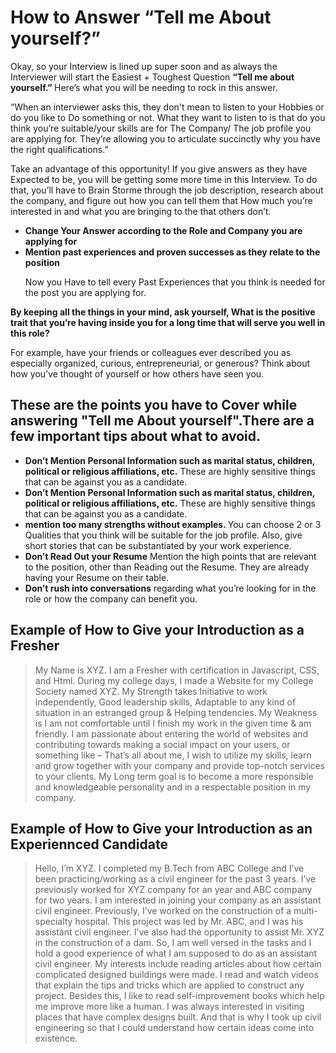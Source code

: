 <h1><strong> How to Answer “Tell me About yourself?”</strong> </h1>
<p>Okay, so your Interview is lined up super soon and as always the Interviewer will start the Easiest + Toughest Question <strong> “Tell me about yourself.” </strong> Here’s what you will be needing to rock in this answer.</strong>

<p>“When an interviewer asks this, they don't mean to listen to your Hobbies or do you like to Do something or not. What they want to listen to is that do you think you’re suitable/your skills are for The Company/ The job profile you are applying for. They’re allowing you to articulate succinctly why you have the right qualifications.”</p><p>Take an advantage of this opportunity! If you give answers as they have Expected to be, you will be getting some more time in this Interview. To do that, you’ll have to Brain Storme through the job description, research about the company, and figure out how you can tell them that How much you’re interested in and what you are bringing to the that others don’t.</p>

* <strong>Change Your Answer according to the Role and Company you are applying for </strong>
* <strong>Mention past experiences and proven successes as they relate to the position</strong>
  <p> Now you Have to tell every Past Experiences that you think is needed for the post you are applying for. </p>
<strong>By keeping all the things in your mind, ask yourself, What is the positive trait that you’re having inside you for a long time that will serve you well in this role?</strong> <p>For example, have your friends or colleagues ever described you as especially organized, curious, entrepreneurial, or generous? Think about how you’ve thought of yourself or how others have seen you. </p>


<h2> These are the points you have to Cover while answering "Tell me About yourself".There are a few important tips about what to avoid.</h2>

* <strong>Don’t Mention Personal Information such as marital status, children, political or religious affiliations, etc.</strong> These are highly sensitive things that can be against you as a candidate.
* <strong>Don’t Mention Personal Information such as marital status, children, political or religious affiliations, etc.</strong> These are highly sensitive things that can be against you as a candidate.
* <strong>mention too many strengths without examples. </strong> You can choose 2 or 3 Qualities that you think will be suitable for the job profile. Also, give short stories that can be substantiated by your work experience.
* <strong>Don’t Read Out your Resume</strong> Mention the high points that are relevant to the position, other than Reading out the Resume. They are already having your Resume on their table.
* <strong>Don’t rush into conversations</strong> regarding what you’re looking for in the role or how the company can benefit you.



<h2> Example of How to Give your Introduction as a Fresher</h2>

> My Name is XYZ. I am a Fresher with certification in Javascript, CSS, and Html. During my college days, I made a Website for my College Society named XYZ. My Strength takes Initiative to work independently, Good leadership skills, Adaptable to any kind of situation in an estranged group & Helping tendencies. My Weakness is I am not comfortable until I finish my work in the given time & am friendly. I am passionate about entering the world of websites and contributing towards making a social impact on your users, or something like – That’s all about me, I wish to utilize my skills, learn and grow together with your company and provide top-notch services to your clients. My Long term goal is to become a more responsible and knowledgeable personality and in a respectable position in my company.

<h2> Example of How to Give your Introduction as an Experiennced Candidate</h2>

>Hello, I’m XYZ.
I completed my B.Tech from ABC College and I’ve been practicing/working as a civil engineer for the past 3 years.
I’ve previously worked for XYZ company for an year and ABC company for two years.
I am interested in joining your company as an assistant civil engineer. Previously, I’ve worked on the construction of a multi-specialty hospital. This project was led by Mr. ABC, and I was his assistant civil engineer. I’ve also had the opportunity to assist Mr. XYZ in the construction of a dam. So, I am well versed in the tasks and I hold a good experience of what I am supposed to do as an assistant civil engineer.
My interests include reading articles about how certain complicated designed buildings were made. I read and watch videos that explain the tips and tricks which are applied to construct any project. Besides this, I like to read self-improvement books which help me improve more like a human. I was always interested in visiting places that have complex designs built. And that is why I took up civil engineering so that I could understand how certain ideas come into existence.
